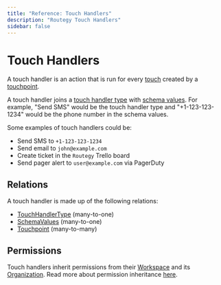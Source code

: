```yaml
---
title: "Reference: Touch Handlers"
description: "Routegy Touch Handlers"
sidebar: false
---
```


# Touch Handlers

A touch handler is an action that is run for every [touch](/reference/touches) created by a [touchpoint](/reference/touchpoints).

A touch handler joins a [touch handler type](/reference/touch-handler-types) with [schema values](/reference/schema-values). For example, "Send SMS" would be the touch handler type and "+1-123-123-1234" would be the phone number in the schema values.

Some examples of touch handlers could be:

* Send SMS to `+1-123-123-1234`
* Send email to `john@example.com`
* Create ticket in the `Routegy` Trello board
* Send pager alert to `user@example.com` via PagerDuty

## Relations

A touch handler is made up of the following relations:

* [TouchHandlerType](/reference/touch-handler-types) (many-to-one)
* [SchemaValues](/reference/schema-values) (many-to-one)
* [Touchpoint](/reference/touchpoints) (many-to-many)

## Permissions

Touch handlers inherit permissions from their [Workspace](/reference/workspaces) and its [Organization](/reference/organizations). Read more about permission inheritance [here](/reference/permissions).
